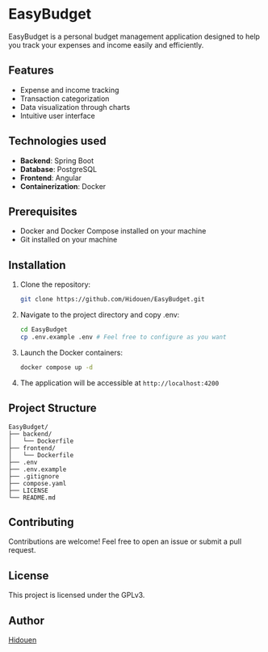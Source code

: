 # EasyBudget

EasyBudget is a personal budget management application designed to help you track your expenses and income easily and efficiently.

## Features

* Expense and income tracking
* Transaction categorization
* Data visualization through charts
* Intuitive user interface

## Technologies used

* **Backend**: Spring Boot
* **Database**: PostgreSQL
* **Frontend**: Angular
* **Containerization**: Docker

## Prerequisites

* Docker and Docker Compose installed on your machine
* Git installed on your machine

## Installation

1. Clone the repository:

    ```bash
    git clone https://github.com/Hidouen/EasyBudget.git
    ```

2. Navigate to the project directory and copy .env:

    ```bash
    cd EasyBudget
    cp .env.example .env # Feel free to configure as you want
    ```

3. Launch the Docker containers:

    ```bash
    docker compose up -d
    ```

4. The application will be accessible at `http://localhost:4200`

## Project Structure

```
EasyBudget/
├── backend/
│   └── Dockerfile
├── frontend/
│   └── Dockerfile
├── .env
├── .env.example
├── .gitignore
├── compose.yaml
├── LICENSE
└── README.md
```

## Contributing

Contributions are welcome! Feel free to open an issue or submit a pull request.

## License

This project is licensed under the GPLv3.

## Author

[Hidouen](https://www.linkedin.com/in/hidouen-akoh/)